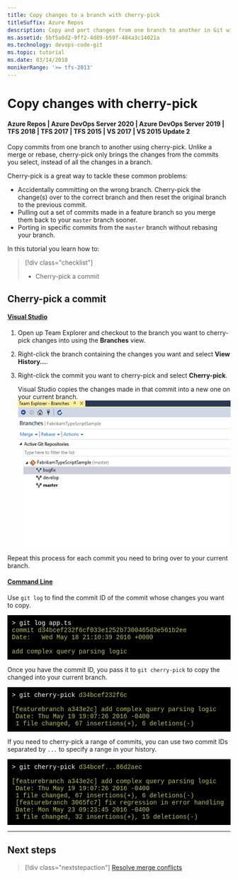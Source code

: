 ```yaml
---
title: Copy changes to a branch with cherry-pick
titleSuffix: Azure Repos
description: Copy and port changes from one branch to another in Git with cherry-pick,
ms.assetid: 5bf5a8d2-9ff2-4d89-b59f-484a3c14021a
ms.technology: devops-code-git 
ms.topic: tutorial
ms.date: 03/14/2018
monikerRange: '>= tfs-2013'
---
```



# Copy changes with cherry-pick

#### Azure Repos | Azure DevOps Server 2020 | Azure DevOps Server 2019 | TFS 2018 | TFS 2017 | TFS 2015 | VS 2017 | VS 2015 Update 2

Copy commits from one branch to another using cherry-pick. Unlike a merge or rebase, cherry-pick only brings the changes from the commits you select, instead of all the changes in a branch.

Cherry-pick is a great way to tackle these common problems:

- Accidentally committing on the wrong branch. Cherry-pick the change(s) over to the correct branch and then reset the original branch to the previous commit.
- Pulling out a set of commits made in a feature branch so you merge them back to your `master` branch sooner.
- Porting in specific commits from the `master` branch without rebasing your branch.   

In this tutorial you learn how to:

> [!div class="checklist"]
> * Cherry-pick a commit

## Cherry-pick a commit

#### [Visual Studio](#tab/visual-studio/)
1. Open up Team Explorer and checkout to the branch you want to cherry-pick changes into using the **Branches** view.
2. Right-click the branch containing the changes you want and select **View History...**. 
3. Right-click the commit you want to cherry-pick and select **Cherry-pick**.    

    Visual Studio copies the changes made in that commit into a new one on your current branch.
    ![Cherry pick from inside Visual Studio](media/vscherrypick.gif)

Repeat this process for each commit you need to bring over to your current branch.

#### [Command Line](#tab/command-line/)
Use `git log` to find the commit ID of the commit whose changes you want to copy.

<pre style="color:white;background-color:black;font-family:Consolas,Courier,monospace;padding:10px">
&gt; git log app.ts
<font color="#b5bd68">commit d34bcef232f6cf033e1252b7300465d3e561b2ee
Date:   Wed May 18 21:10:39 2016 +0000

add complex query parsing logic</font>
</pre>

Once you have the commit ID, you pass it to `git cherry-pick` to copy the changed into your current branch.

<pre style="color:white;background-color:black;font-family:Consolas,Courier,monospace;padding:10px">
&gt; git cherry-pick <font color="#b5bd68">d34bcef232f6c</font>   

<font color="#b5bd68">[featurebranch a343e2c] add complex query parsing logic
 Date: Thu May 19 19:07:26 2016 -0400
 1 file changed, 67 insertions(+), 6 deletions(-)</font>
</pre>

If you need to cherry-pick a range of commits, you can use two commit IDs separated by `...` to specify a range in your history.

<pre style="color:white;background-color:black;font-family:Consolas,Courier,monospace;padding:10px">
&gt; git cherry-pick <font color="#b5bd68">d34bcef...86d2aec</font>   

<font color="#b5bd68">[featurebranch a343e2c] add complex query parsing logic
 Date: Thu May 19 19:07:26 2016 -0400
 1 file changed, 67 insertions(+), 6 deletions(-)
 [featurebranch 3065fc7] fix regression in error handling
 Date: Mon May 23 09:23:45 2016 -0400
 1 file changed, 32 insertions(+), 15 deletions(-)</font>
</pre>

* * *
## Next steps

> [!div class="nextstepaction"]
> [Resolve merge conflicts](merging.md)
